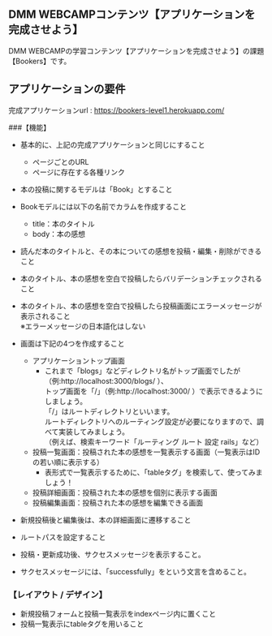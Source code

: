 ## DMM WEBCAMPコンテンツ【アプリケーションを完成させよう】
DMM WEBCAMPの学習コンテンツ【アプリケーションを完成させよう】の課題【Bookers】です。

## アプリケーションの要件

完成アプリケーションurl : https://bookers-level1.herokuapp.com/

###【機能】
- 基本的に、上記の完成アプリケーションと同じにすること  
	- ページごとのURL<br>
	- ページに存在する各種リンク

- 本の投稿に関するモデルは「Book」とすること  
- Bookモデルには以下の名前でカラムを作成すること  
	- title：本のタイトル<br>
	- body：本の感想  
  
- 読んだ本のタイトルと、その本についての感想を投稿・編集・削除ができること
- 本のタイトル、本の感想を空白で投稿したらバリデーションチェックされること
- 本のタイトル、本の感想を空白で投稿したら投稿画面にエラーメッセージが表示されること<br>※エラーメッセージの日本語化はしない

- 画面は下記の4つを作成すること
	- アプリケーショントップ画面
		- これまで「blogs」などディレクトリ名がトップ画面でしたが（例:http://localhost:3000/blogs/ ）、<br>
		トップ画面を「/」（例:http://localhost:3000/ ）で表示できるようにしましょう。<br>
		「/」はルートディレクトリといいます。  
		ルートディレクトリへのルーティング設定が必要になりますので、調べて実装してみましょう。  
		（例えば、検索キーワード「ルーティング ルート 設定 rails」など）
	- 投稿一覧画面：投稿された本の感想を一覧表示する画面（一覧表示はIDの若い順に表示する）  
		- 表形式で一覧表示するために、「tableタグ」を検索して、使ってみましょう！
	- 投稿詳細画面：投稿された本の感想を個別に表示する画面
	- 投稿編集画面：投稿された本の感想を編集できる画面

- 新規投稿後と編集後は、本の詳細画面に遷移すること
- ルートパスを設定すること
- 投稿・更新成功後、サクセスメッセージを表示すること。
- サクセスメッセージには、「successfully」をという文言を含めること。

### 【レイアウト / デザイン】
- 新規投稿フォームと投稿一覧表示をindexページ内に置くこと
- 投稿一覧表示にtableタグを用いること

<!-- # README

This README would normally document whatever steps are necessary to get the
application up and running.

Things you may want to cover:

* Ruby version

* System dependencies

* Configuration

* Database creation

* Database initialization

* How to run the test suite

* Services (job queues, cache servers, search engines, etc.)

* Deployment instructions

* ...
 -->